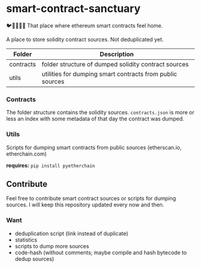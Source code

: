# smart-contract-sanctuary
🐦🌴🌴🌴🦕 That place where ethereum smart contracts feel home.

A place to store solidity contract sources. Not deduplicated yet.


| Folder       | Description   |
| ------------ | ------------- |
| contracts    | folder structure of dumped solidity contract sources |
| utils        | utilities for dumping smart contracts from public sources |

### Contracts

The folder structure contains the solidity sources. `contracts.json` is more or less an index with some metadata of that day the contract was dumped.


### Utils

Scripts for dumping smart contracts from public sources (etherscan.io, etherchain.com)

**requires:** `pip install pyetherchain`

## Contribute

Feel free to contribute smart contract sources or scripts for dumping sources.
I will keep this repository updated every now and then.

### Want

* deduplication script (link instead of duplicate)
* statistics
* scripts to dump more sources
* code-hash (without comments; maybe compile and hash bytecode to dedup sources)
